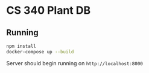 # CS 340 Plant DB
## Running
```sh
npm install
docker-compose up --build
```
Server should begin running on `http://localhost:8000`
